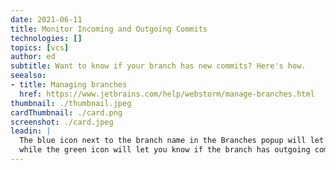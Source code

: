```yaml
---
date: 2021-06-11
title: Monitor Incoming and Outgoing Commits
technologies: []
topics: [vcs]
author: ed
subtitle: Want to know if your branch has new commits? Here's how.
seealso:
- title: Managing branches
  href: https://www.jetbrains.com/help/webstorm/manage-branches.html
thumbnail: ./thumbnail.jpeg
cardThumbnail: ./card.png
screenshot: ./card.jpeg
leadin: |
  The blue icon next to the branch name in the Branches popup will let you know if this branch has any new incoming commits,
  while the green icon will let you know if the branch has outgoing commits.
---
```

